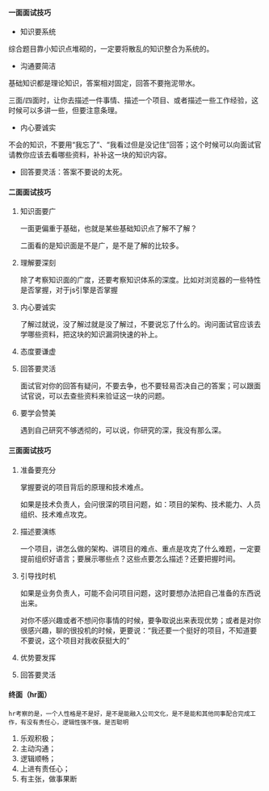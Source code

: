 
#### 一面面试技巧

- 知识要系统

综合题目靠小知识点堆砌的，一定要将散乱的知识整合为系统的。

- 沟通要简洁

基础知识都是理论知识，答案相对固定，回答不要拖泥带水。

三面/四面时，让你去描述一件事情、描述一个项目、或者描述一些工作经验，这时候可以多讲一些，但要注意条理。

- 内心要诚实

不会的知识，不要用“我忘了”、“我看过但是没记住”回答；这个时候可以向面试官请教你应该去看哪些资料，补补这一块的知识内容。

- 回答要灵活：答案不要说的太死。

#### 二面面试技巧

1. 知识面要广

    一面更偏重于基础，也就是某些基础知识点了解不了解？

    二面看的是知识面是不是广，是不是了解的比较多。

2. 理解要深刻

    除了考察知识面的广度，还要考察知识体系的深度。比如对浏览器的一些特性是否掌握，对于js引擎是否掌握

3. 内心要诚实

    了解过就说，没了解过就是没了解过，不要说忘了什么的。询问面试官应该去学哪些资料，把这块的知识漏洞快速的补上。

4. 态度要谦虚

5. 回答要灵活

    面试官对你的回答有疑问，不要去争，也不要轻易否决自己的答案；可以跟面试官说，可以去查些资料来验证这一块的问题。

6. 要学会赞美

    遇到自己研究不够透彻的，可以说，你研究的深，我没有那么深。

#### **三面面试技巧**

1. 准备要充分

    掌握要说的项目背后的原理和技术难点。

    如果是技术负责人，会问很深的项目问题，如：项目的架构、技术能力、人员组织、技术难点攻克。

2. 描述要演练

    一个项目，讲怎么做的架构、讲项目的难点、重点是攻克了什么难题，一定要提前组织好语言；要展示哪些点？这些点要怎么描述？还要把握时间。

3. 引导找时机

    如果是业务负责人，可能不会问项目问题，这时要想办法把自己准备的东西说出来。

    对你不感兴趣或者不想问你事情的时候，要争取说出来表现优势；或者是对你很感兴趣，聊的很投机的时候，更要说：“我还要一个挺好的项目，不知道要不要说，这个项目对我收获挺大的”

4. 优势要发挥

5. 回答要灵活

#### 终面（hr面）

    hr考察的是，一个人性格是不是好，是不是能融入公司文化，是不是能和其他同事配合完成工作，有没有责任心，逻辑性强不强，是否聪明

1. 乐观积极；
2. 主动沟通；
3. 逻辑顺畅；
4. 上进有责任心；
5. 有主张，做事果断